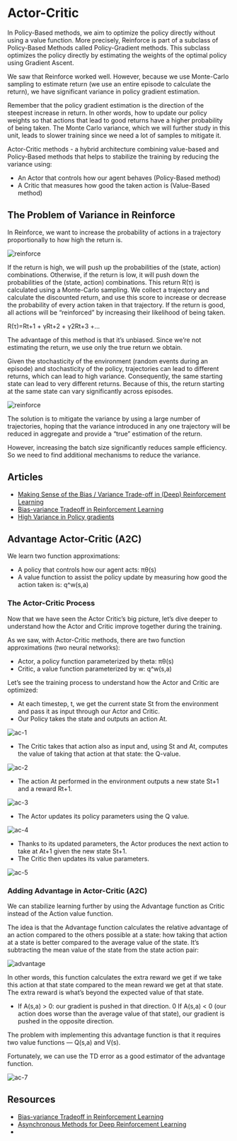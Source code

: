 # Actor-Critic

In Policy-Based methods, we aim to optimize the policy directly without using a value function. 
More precisely, Reinforce is part of a subclass of Policy-Based Methods called Policy-Gradient methods. 
This subclass optimizes the policy directly by estimating the weights of the optimal policy using Gradient Ascent.

We saw that Reinforce worked well. 
However, because we use Monte-Carlo sampling to estimate return (we use an entire episode to calculate the return), we have significant variance in policy gradient estimation.

Remember that the policy gradient estimation is the direction of the steepest increase in return. 
In other words, how to update our policy weights so that actions that lead to good returns have a higher probability of being taken. 
The Monte Carlo variance, which we will further study in this unit, leads to slower training since we need a lot of samples to mitigate it.

Actor-Critic methods - a hybrid architecture combining value-based and Policy-Based methods that helps to stabilize the training by reducing the variance using:

- An Actor that controls how our agent behaves (Policy-Based method)
- A Critic that measures how good the taken action is (Value-Based method)

## The Problem of Variance in Reinforce

In Reinforce, we want to increase the probability of actions in a trajectory proportionally to how high the return is.

![reinforce](pictures/hugging-031.jpg)

If the return is high, we will push up the probabilities of the (state, action) combinations.
Otherwise, if the return is low, it will push down the probabilities of the (state, action) combinations.
This return R(τ) is calculated using a Monte-Carlo sampling. We collect a trajectory and calculate the discounted return, and use this score to increase or decrease the probability of every action taken in that trajectory. 
If the return is good, all actions will be “reinforced” by increasing their likelihood of being taken. 

R(τ)=Rt+1 + γRt+2 + γ2Rt+3 +...

The advantage of this method is that it’s unbiased. Since we’re not estimating the return, we use only the true return we obtain.

Given the stochasticity of the environment (random events during an episode) and stochasticity of the policy, trajectories can lead to different returns, which can lead to high variance. 
Consequently, the same starting state can lead to very different returns. 
Because of this, the return starting at the same state can vary significantly across episodes.

![reinforce](pictures/hugging-032.jpg)

The solution is to mitigate the variance by using a large number of trajectories, hoping that the variance introduced in any one trajectory will be reduced in aggregate and provide a “true” estimation of the return.

However, increasing the batch size significantly reduces sample efficiency. So we need to find additional mechanisms to reduce the variance.


## Articles

- [Making Sense of the Bias / Variance Trade-off in (Deep) Reinforcement Learning](https://blog.mlreview.com/making-sense-of-the-bias-variance-trade-off-in-deep-reinforcement-learning-79cf1e83d565)
- [Bias-variance Tradeoff in Reinforcement Learning](https://www.endtoend.ai/blog/bias-variance-tradeoff-in-reinforcement-learning/)
- [High Variance in Policy gradients](https://balajiai.github.io/high_variance_in_policy_gradients)

## Advantage Actor-Critic (A2C)

We learn two function approximations:

- A policy that controls how our agent acts: πθ(s)
- A value function to assist the policy update by measuring how good the action taken is: q^w(s,a)

### The Actor-Critic Process

Now that we have seen the Actor Critic’s big picture, let’s dive deeper to understand how the Actor and Critic improve together during the training.

As we saw, with Actor-Critic methods, there are two function approximations (two neural networks):

- Actor, a policy function parameterized by theta: πθ(s)
- Critic, a value function parameterized by w: q^w(s,a)

Let’s see the training process to understand how the Actor and Critic are optimized:

- At each timestep, t, we get the current state St  from the environment and pass it as input through our Actor and Critic.
- Our Policy takes the state and outputs an action At.

![ac-1](pictures/hugging-033.jpg)

- The Critic takes that action also as input and, using St  and At, computes the value of taking that action at that state: the Q-value.

![ac-2](pictures/hugging-034.jpg)

- The action At performed in the environment outputs a new state St+1 and a reward Rt+1.

![ac-3](pictures/hugging-035.jpg)

- The Actor updates its policy parameters using the Q value.

![ac-4](pictures/hugging-036.jpg)

- Thanks to its updated parameters, the Actor produces the next action to take at At+1 given the new state St+1.
- The Critic then updates its value parameters.

![ac-5](pictures/hugging-037.jpg)

### Adding Advantage in Actor-Critic (A2C)

We can stabilize learning further by using the Advantage function as Critic instead of the Action value function.

The idea is that the Advantage function calculates the relative advantage of an action compared to the others possible at a state: how taking that action at a state is better compared to the average value of the state. 
It’s subtracting the mean value of the state from the state action pair:

![advantage](pictures/hugging-038.jpg)

In other words, this function calculates the extra reward we get if we take this action at that state compared to the mean reward we get at that state.
The extra reward is what’s beyond the expected value of that state.

- If A(s,a) > 0: our gradient is pushed in that direction.
0 If A(s,a) < 0 (our action does worse than the average value of that state), our gradient is pushed in the opposite direction.

The problem with implementing this advantage function is that it requires two value functions — Q(s,a) and  V(s). 

Fortunately, we can use the TD error as a good estimator of the advantage function.

![ac-7](pictures/hugging-039.jpg)

## Resources

- [Bias-variance Tradeoff in Reinforcement Learning](https://www.endtoend.ai/blog/bias-variance-tradeoff-in-reinforcement-learning/)
- [Asynchronous Methods for Deep Reinforcement Learning](https://arxiv.org/abs/1602.01783v2)
- 